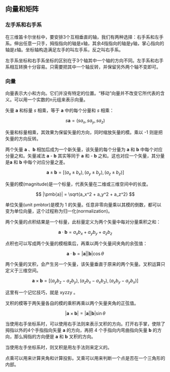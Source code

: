 ## 向量和矩阵

### 左手系和右手系

在三维笛卡尔坐标中，要安排3个互相垂直的轴，我们有两种选择：右手系和左手系。伸出任意一只手，拇指指向的轴是x轴，其余4指指向的轴是y轴，掌心指向的轴是z轴。坐标轴构造满足左手的叫左手系，反之叫右手系。

左手系坐标和右手系坐标的区别在于3个轴其中一个轴的方向不同。左手系和右手系相互转换十分容易。只需要把其中一个轴反转，并保留另外两个轴不变即可。

### 向量

向量表示大小和方向。它们并没有特定的位置。“移动”向量并不改变它所代表的含义。可以用一个实数的n元组来表示向量。

矢量 **a** 和标量 *s* 相乘，等于 **a** 中的每个分量和 *s* 相乘：

$$
s \pmb{a}=(sa_x, sa_y, sa_z)
$$

矢量和标量相乘，其效果为保留矢量的方向，同时缩放矢量的模。乘以 -1 则是把矢量的方向反转。

两个矢量 **a** 、**b** 相加后成为一个新矢量，该矢量的每个分量为 **a** 和 **b** 中每个对应分量之和。矢量减法 **a** - **b** 其实等同于 **a** 和 - **b** 之和。这也对应一个矢量，其分量是**a** 和 **b** 中每个对应分量之差。

$$
\pmb{a} \pm \pmb{b} = [(a_x \pm b_x), (a_y \pm b_y),(a_z \pm b_z)]
$$

矢量的模(magnitude)是一个标量，代表矢量在二维或三维空间中的长度。

$$
|\pmb{a}| = \sqrt{a_x^2 + a_y^2 + a_z^2} 
$$

单位矢量(unit pmbtor)是模为 1 的矢量。任意非零向量乘以其模的倒数，都可以变为单位向量，这个过程称为归一化(normalization)。

两个矢量的点积结果是一个标量，此标量定义为两个矢量中每对分量乘积之和：

$$
\pmb{a} \cdot \pmb{b} = a_xb_x+a_yb_y+a_zb_z
$$

点积也可以写成两个矢量的模相乘后，再乘以两个矢量间夹角的余弦值：

$$
\pmb{a} \cdot \pmb{b} = |\pmb{a}||\pmb{b}|\cos \theta
$$

两个矢量的叉积，会产生另一个矢量，该矢量垂直于原来的两个矢量。叉积运算只定义于三维空间。

$$
\pmb{a} \times \pmb{b} = [(a_yb_z - a_zb_y),(a_zb_x - a_xb_z),(a_xb_y-a_yb_x)]
$$

这里有一个记忆技巧，就是 xyzzy 。

叉积的模等于两矢量各自的模的乘积再乘以两个矢量夹角的正弦值。

$$
|\pmb{a} \times \pmb{b}| = |\pmb{a}||\pmb{b}|\sin \theta
$$

当使用右手坐标系时，可以使用右手法则来表示叉积的方向。打开右手掌，使除了拇指以外的4个手指指向矢量 **a** 的方向，再把 4 个手指向内弯曲指向矢量 **b** 的方向，那么拇指的方向便是 **a** 和 **b** 叉积的方向。

当使用左手坐标系时，则叉积是用左手法则来定义的。

点乘可以用来计算夹角和计算投影。叉乘可以用来判断一个点是否在一个三角形的内部。



